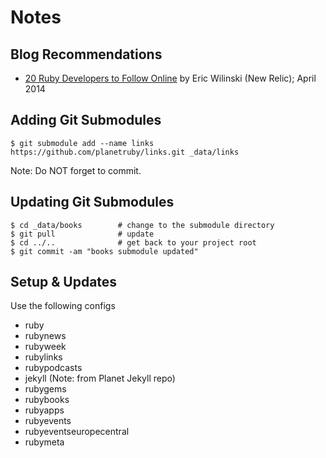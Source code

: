 # Notes

## Blog Recommendations

- [20 Ruby Developers to Follow Online](http://blog.newrelic.com/2014/04/25/ruby-developers-to-follow/)  by Eric Wilinski (New Relic); April 2014


## Adding Git Submodules


~~~
$ git submodule add --name links https://github.com/planetruby/links.git _data/links
~~~

Note: Do NOT forget to commit.


## Updating Git Submodules

~~~
$ cd _data/books        # change to the submodule directory
$ git pull              # update
$ cd ../..              # get back to your project root
$ git commit -am "books submodule updated"
~~~


## Setup & Updates

Use the following configs

- ruby
- rubynews
- rubyweek
- rubylinks
- rubypodcasts
- jekyll   (Note: from Planet Jekyll repo)
- rubygems
- rubybooks
- rubyapps
- rubyevents
- rubyeventseuropecentral
- rubymeta

